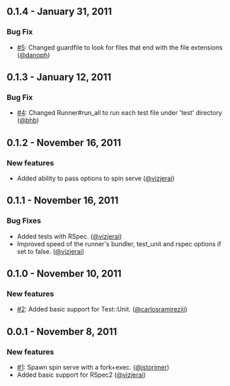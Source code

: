 ## 0.1.4 - January 31, 2011

### Bug Fix
 - [#5](https://github.com/vizjerai/guard-spin/issues/5): Changed guardfile to look for files that end with the file extensions ([@danoph](https://github.com/danoph))

## 0.1.3 - January 12, 2011

### Bug Fix
 - [#4](https://github.com/vizjerai/guard-spin/issues/4): Changed Runner#run_all to run each test file under 'test' directory ([@bhb](https://github.com/bhb))

## 0.1.2 - November 16, 2011

### New features

- Added ability to pass options to spin serve ([@vizjerai](https://github.com/vizjerai))

## 0.1.1 - November 16, 2011

### Bug Fixes

- Added tests with RSpec. ([@vizjerai](https://github.com/vizjerai))
- Improved speed of the runner's bundler, test_unit and rspec options if set to false. ([@vizjerai](https://github.com/vizjerai))

## 0.1.0 - November 10, 2011

### New features

- [#2](https://github.com/vizjerai/guard-spin/issues/2): Added basic support for Test::Unit. ([@carlosramireziii](https://github.com/carlosramireziii))

## 0.0.1 - November 8, 2011

### New features

- [#1](https://github.com/vizjerai/guard-spin/issues/1): Spawn spin serve with a fork+exec. ([@jstorimer](https://github.com/jstorimer))
- Added basic support for RSpec2 ([@vizjerai](https://github.com/vizjerai))
